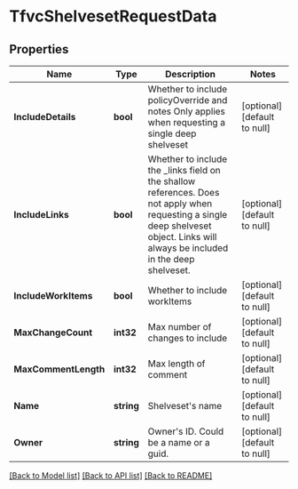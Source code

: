 # TfvcShelvesetRequestData

## Properties
Name | Type | Description | Notes
------------ | ------------- | ------------- | -------------
**IncludeDetails** | **bool** | Whether to include policyOverride and notes Only applies when requesting a single deep shelveset | [optional] [default to null]
**IncludeLinks** | **bool** | Whether to include the _links field on the shallow references. Does not apply when requesting a single deep shelveset object. Links will always be included in the deep shelveset. | [optional] [default to null]
**IncludeWorkItems** | **bool** | Whether to include workItems | [optional] [default to null]
**MaxChangeCount** | **int32** | Max number of changes to include | [optional] [default to null]
**MaxCommentLength** | **int32** | Max length of comment | [optional] [default to null]
**Name** | **string** | Shelveset&#39;s name | [optional] [default to null]
**Owner** | **string** | Owner&#39;s ID. Could be a name or a guid. | [optional] [default to null]

[[Back to Model list]](../README.md#documentation-for-models) [[Back to API list]](../README.md#documentation-for-api-endpoints) [[Back to README]](../README.md)


